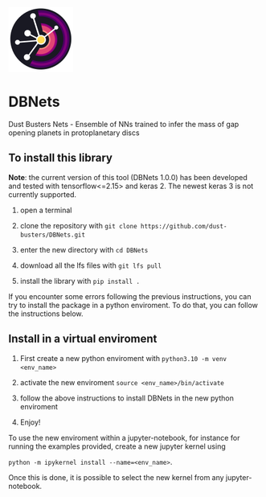 ![icon](icon/vlr.png)
# DBNets
Dust Busters Nets - Ensemble of NNs trained to infer the mass of gap opening planets in protoplanetary discs

## To install this library

__Note__: the current version of this tool (DBNets 1.0.0) has been developed and tested with tensorflow<=2.15> and keras 2. The newest keras 3 is not currently supported.

1) open a terminal

2) clone the repository with `git clone https://github.com/dust-busters/DBNets.git` 

2) enter the new directory with `cd DBNets`
   
3) download all the lfs files with `git lfs pull` 

5) install the library with `pip install .`

If you encounter some errors following the previous instructions, you can try to install the package in a python enviroment. To do that, you can follow the instructions below.

## Install in a virtual enviroment

1) First create a new python enviroment with `python3.10 -m venv <env_name>`

2) activate the new enviroment `source <env_name>/bin/activate`

3) follow the above instructions to install DBNets in the new python enviroment

4) Enjoy!

To use the new enviroment within a jupyter-notebook, for instance for running the examples provided, create a new jupyter kernel using

`python -m ipykernel install --name=<env_name>`.

Once this is done, it is possible to select the new kernel from any jupyter-notebook.


